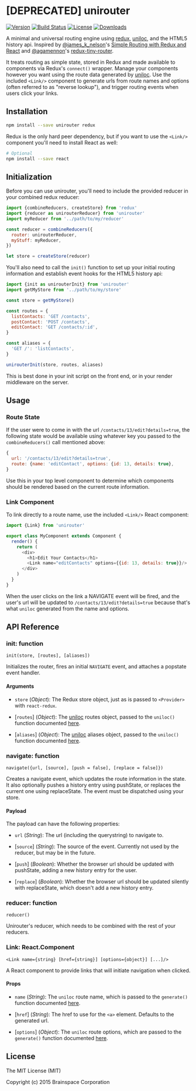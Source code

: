 # [DEPRECATED] unirouter

[![Version][version-svg]][package-url]
[![Build Status][travis-svg]][travis-url]
[![License][license-image]][license-url]
[![Downloads][downloads-image]][downloads-url]

A minimal and universal routing engine using [redux][redux],
[uniloc][uniloc], and the HTML5 history api. Inspired by
[@james_k_nelson][james-k-nelson]'s
[Simple Routing with Redux and React][redux-routing] and
[@agamennon][guilherme]'s [redux-tiny-router][redux-tiny-router].

It treats routing as simple state, stored in Redux and made available to
components via Redux's `connect()` wrapper. Manage your components however you
want using the route data generated by [uniloc][uniloc]. Use the included
`<Link/>` component to generate urls from route names and options (often
referred to as "reverse lookup"), and trigger routing events when users click
your links.

## Installation

```sh
npm install --save unirouter redux
```

Redux is the only hard peer dependency, but if you want to use the `<Link/>`
component you'll need to install React as well:

```sh
# Optional
npm install --save react
```

## Initialization

Before you can use unirouter, you'll need to include the provided reducer in
your combined redux reducer:

```js
import {combineReducers, createStore} from 'redux'
import {reducer as unirouterReducer} from 'unirouter'
import myReducer from '../path/to/my/reducer'

const reducer = combineReducers({
  router: unirouterReducer,
  myStuff: myReducer,
})

let store = createStore(reducer)
```

You'll also need to call the `init()` function to set up your initial routing
information and establish event hooks for the HTML5 history api:

```js
import {init as unirouterInit} from 'unirouter'
import getMyStore from '../path/to/my/store'

const store = getMyStore()

const routes = {
  listContacts: 'GET /contacts',
  postContact: 'POST /contacts',
  editContact: 'GET /contacts/:id',
}

const aliases = {
  'GET /': 'listContacts',
}

unirouterInit(store, routes, aliases)
```

This is best done in your init script on the front end, or in your render
middleware on the server.

## Usage

### Route State

If the user were to come in with the url `/contacts/13/edit?details=true`, the
following state would be available using whatever key you passed to the
`combineReducers()` call mentioned above:

```js
{
  url: '/contacts/13/edit?details=true',
  route: {name: 'editContact', options: {id: 13, details: true},
}
```

Use this in your top level component to determine which components should be
rendered based on the current route information.

### Link Component

To link directly to a route name, use the included `<Link/>` React component:

```js
import {Link} from 'unirouter'

export class MyComponent extends Component {
  render() {
    return (
      <div>
        <h1>Edit Your Contacts</h1>
        <Link name="editContacts" options={{id: 13, details: true}}/>
      </div>
    )
  }
}
```

When the user clicks on the link a NAVIGATE event will be fired, and the user's
url will be updated to `/contacts/13/edit?details=true` because that's what
`uniloc` generated from the name and options.

## API Reference

### init: function

`init(store, [routes], [aliases])`

Initializes the router, fires an initial `NAVIGATE` event, and attaches a
popstate event handler.

#### Arguments

* `store` \(*Object*): The Redux store object, just as is passed to `<Provider>`
  with `react-redux`.

* [`routes`] \(*Object*): The [uniloc][uniloc] routes object, passed to the
  `uniloc()` function documented [here][uniloc-api].

* [`aliases`] \(*Object*): The [uniloc][uniloc] aliases object, passed to the
  `uniloc()` function documented [here][uniloc-api].

### navigate: function

`navigate({url, [source], [push = false], [replace = false]})`

Creates a navigate event, which updates the route information in the state. It
also optionally pushes a history entry using pushState, or replaces the current
one using replaceState. The event must be dispatched using your store.

#### Payload

The payload can have the following properties:

* `url` \(*String*): The url (including the querystring) to navigate to.

* [`source`] \(*String*): The source of the event. Currently not used by the
  reducer, but may be in the future.

* [`push`] \(*Boolean*): Whether the browser url should be updated with
  pushState, adding a new history entry for the user.

* [`replace`] \(*Boolean*): Whether the browser url should be updated silently
  with replaceState, which doesn't add a new history entry.

### reducer: function

`reducer()`

Unirouter's reducer, which needs to be combined with the rest of your reducers.

### Link: React.Component

`<Link name={string} [href={string}] [options={object}] [...]/>`

A React component to provide links that will initiate navigation when clicked.

#### Props

* `name` \(*String*): The `uniloc` route name, which is passed to the
  `generate()` function documented [here][uniloc-api].

* [`href`] \(*String*): The href to use for the `<a>` element. Defaults to the generated url.

* [`options`] \(*Object*): The `uniloc` route options, which are passed to the
  `generate()` function documented [here][uniloc-api].

## License

The MIT License (MIT)

Copyright (c) 2015 Brainspace Corporation

[downloads-image]: https://img.shields.io/npm/dm/unirouter.svg?style=flat-square
[downloads-url]: http://npm-stat.com/charts.html?package=unirouter
[guilherme]: https://github.com/Agamennon
[james-k-nelson]: https://twitter.com/james_k_nelson
[license-image]: http://img.shields.io/badge/license-MIT-green.svg?style=flat-square
[license-url]: LICENSE
[package-url]: https://npmjs.org/package/unirouter
[redux-routing]: http://jamesknelson.com/simple-routing-redux-react/
[redux-tiny-router]: https://github.com/Agamennon/redux-tiny-router
[redux]: https://github.com/rackt/redux
[travis-svg]: https://img.shields.io/travis/bkonkle/unirouter/master.svg?style=flat-square
[travis-url]: https://travis-ci.org/bkonkle/unirouter
[uniloc]: http://unicornstandard.com/packages/uniloc.html
[uniloc-api]: https://github.com/unicorn-standard/uniloc#api
[version-svg]: https://img.shields.io/npm/v/unirouter.svg?style=flat-square
